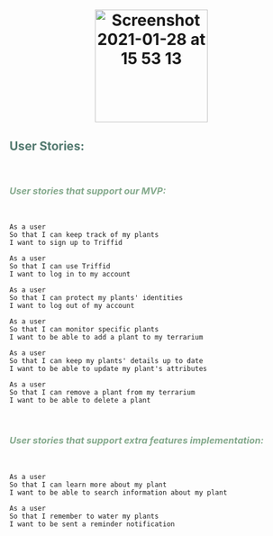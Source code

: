 
<h1 align="center"><img width="200" alt="Screenshot 2021-01-28 at 15 53 13" src="https://user-images.githubusercontent.com/65411964/106170648-8f25d580-6188-11eb-8597-0160cd9ec8f1.png"> </h1>


## <span style="color:  #52796F">**User Stories:**</span>

<p>&nbsp;</p>

### <span style="color: #84A98C">*User stories that support our MVP:*</span>
<p>&nbsp;</p>

```
As a user
So that I can keep track of my plants
I want to sign up to Triffid
```
```
As a user
So that I can use Triffid
I want to log in to my account
```
```
As a user
So that I can protect my plants' identities
I want to log out of my account
```
```
As a user
So that I can monitor specific plants
I want to be able to add a plant to my terrarium
```
```
As a user
So that I can keep my plants' details up to date
I want to be able to update my plant's attributes
```
```
As a user
So that I can remove a plant from my terrarium
I want to be able to delete a plant
```

<p>&nbsp;</p>


### <span style="color: #84A98C">*User stories that support extra features implementation:*</span>
<p>&nbsp;</p>

```
As a user
So that I can learn more about my plant
I want to be able to search information about my plant
```
```
As a user
So that I remember to water my plants
I want to be sent a reminder notification
```

